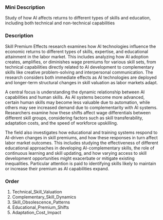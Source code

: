 ### Mini Description

Study of how AI affects returns to different types of skills and education, including both technical and non-technical capabilities

### Description

Skill Premium Effects research examines how AI technologies influence the economic returns to different types of skills, expertise, and educational attainment in the labor market. This includes analyzing how AI adoption creates, amplifies, or diminishes wage premiums for various skill sets, from technical capabilities directly related to AI development to complementary skills like creative problem-solving and interpersonal communication. The research considers both immediate effects as AI technologies are deployed and longer-term structural changes in skill valuation as labor markets adapt.

A central focus is understanding the dynamic relationship between AI capabilities and human skills. As AI systems become more advanced, certain human skills may become less valuable due to automation, while others may see increased demand due to complementarity with AI systems. Researchers examine how these shifts affect wage differentials between different skill groups, considering factors such as skill transferability, adaptation costs, and the speed of workforce upskilling.

The field also investigates how educational and training systems respond to AI-driven changes in skill premiums, and how these responses in turn affect labor market outcomes. This includes studying the effectiveness of different educational approaches in developing AI-complementary skills, the role of continuous learning and skill updating, and how varying access to skill development opportunities might exacerbate or mitigate existing inequalities. Particular attention is paid to identifying skills likely to maintain or increase their premium as AI capabilities expand.

### Order

1. Technical_Skill_Valuation
2. Complementary_Skill_Dynamics
3. Skill_Obsolescence_Patterns
4. Educational_Premium_Shifts
5. Adaptation_Cost_Impact
